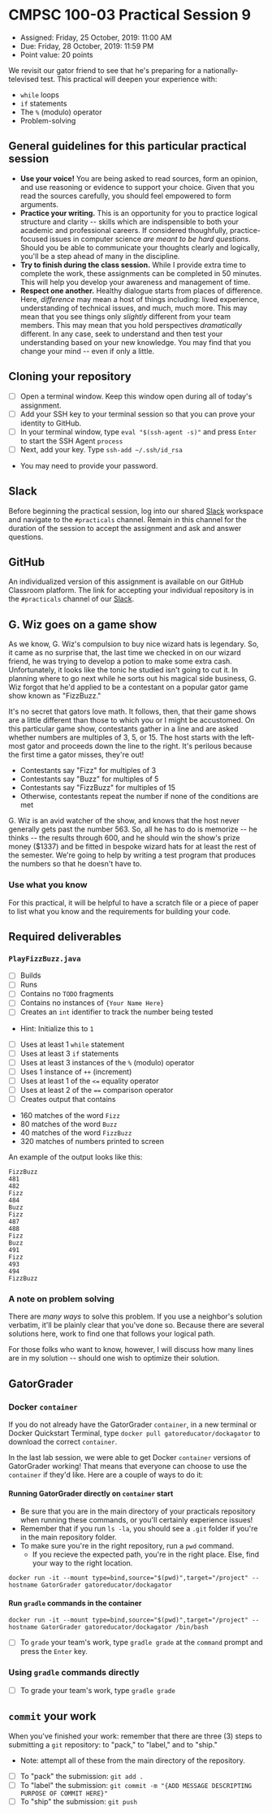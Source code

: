 # CMPSC 100-03 Practical Session 9

* Assigned: Friday, 25 October, 2019: 11:00 AM
* Due: Friday, 28 October, 2019: 11:59 PM
* Point value: 20 points

We revisit our gator friend to see that he's preparing for a nationally-televised test. This practical will deepen your experience with:
* `while` loops
* `if` statements
* The `%` (modulo) operator
* Problem-solving

## General guidelines for this particular practical session

* **Use your voice!** You are being asked to read sources, form an opinion, and use reasoning or evidence to support your choice. Given that you read the sources carefully, you should feel empowered to form arguments.
* **Practice your writing.** This is an opportunity for you to practice logical structure and clarity -- skills which are indispensible to both your academic and professional careers. If considered thoughfully, practice-focused issues in computer science _are meant to be hard questions_. Should you be able to communicate your thoughts clearly and logically, you'll be a step ahead of many in the discipline.
* **Try to finish during the class session.** While I provide extra time to complete the work, these assignments can be completed in 50 minutes. This will help you develop your awareness and management of time.
* **Respect one another.** Healthy dialogue starts from places of difference. Here, _difference_ may mean a host of things including: lived experience, understanding of technical issues, and much, much more. This may mean that you see things only _slightly_ different from  your team members. This may mean that you hold perspectives _dramatically_ different. In any case, seek to understand and then test your understanding based on your new knowledge. You may find that you change your mind -- even if only a little.

## Cloning your repository

- [ ] Open a terminal window. Keep this window open during all of today's assignment.
- [ ] Add your SSH key to your terminal session so that you can prove your identity to GitHub.
- [ ] In your terminal window, type `eval "$(ssh-agent -s)"` and press `Enter` to start the SSH Agent `process`
- [ ] Next, add your key. Type `ssh-add ~/.ssh/id_rsa`
* You may need to provide your password.

## Slack

Before beginning the practical session, log into our shared [Slack](https://cmpsc100Fall2019.slack.com) workspace and navigate to the `#practicals` channel. Remain in this channel for the duration of the session to accept the assignment and ask and answer questions.

## GitHub

An individualized version of this assignment is available on our GitHub Classroom platform. The link for accepting your individual repository is in the `#practicals` channel of our [Slack](#slack).

## G. Wiz goes on a game show

As we know, G. Wiz's compulsion to buy nice wizard hats is legendary. So, it came as no surprise that, the last time we checked in on our wizard friend, he was trying to develop a potion to make some extra cash. Unfortunately, it looks like the tonic he studied isn't going to cut it. In planning where to go next while he sorts out his magical side business, G. Wiz forgot that he'd applied to be a contestant on a popular gator game show known as "FizzBuzz."

It's no secret that gators love math. It follows, then, that their game shows are a little different than those to which you or I might be accustomed. On this particular game show, contestants gather in a line and are asked whether numbers are multiples of 3, 5, or 15. The host starts with the left-most gator and proceeds down the line to the right. It's perilous because the first time a gator misses, they're out!

* Contestants say "Fizz" for multiples of 3
* Contestants say "Buzz" for multiples of 5
* Contestants say "FizzBuzz" for multiples of 15
* Otherwise, contestants repeat the number if none of the conditions are met

G. Wiz is an avid watcher of the show, and knows that the host never generally gets past the number 563. So, all he has to do is memorize -- he thinks -- the results through 600, and he should win the show's prize money ($1337) and be fitted in bespoke wizard hats for at least the rest of the semester. We're going to help by writing a test program that produces the numbers so that he doesn't have to.

### Use what you know

For this practical, it will be helpful to have a scratch file or a piece of paper to list what you know and the requirements for building your code.

## Required deliverables

### `PlayFizzBuzz.java`

- [ ] Builds
- [ ] Runs
- [ ] Contains no `TODO` fragments
- [ ] Contains no instances of `{Your Name Here}`
- [ ] Creates an `int` identifier to track the number being tested
* Hint: Initialize this to `1`
- [ ] Uses at least 1 `while` statement
- [ ] Uses at least 3 `if` statements
- [ ] Uses at least 3 instances of the `%` (modulo) operator
- [ ] Uses 1 instance of `++` (increment)
- [ ] Uses at least 1 of the `<=` equality operator
- [ ] Uses at least 2 of the `==` comparison operator
- [ ] Creates output that contains 
* 160 matches of the word `Fizz`
* 80 matches of the word `Buzz`
* 40 matches of the word `FizzBuzz`
* 320 matches of numbers printed to screen

An example of the output looks like this:

```
FizzBuzz
481
482
Fizz
484
Buzz
Fizz
487
488
Fizz
Buzz
491
Fizz
493
494
FizzBuzz
```

### A note on problem solving

There are _many ways_ to solve this problem. If you use a neighbor's solution verbatim, it'll be plainly clear that you've done so. Because there are several solutions here, work to find one that follows your logical path.

For those folks who want to know, however, I will discuss how many lines are in my solution -- should one wish to optimize their solution.

## GatorGrader

### Docker `container`

If you do not already have the GatorGrader `container`, in a new terminal or Docker Quickstart Terminal, type `docker pull gatoreducator/dockagator` to download the correct `container`.

In the last lab session, we were able to get Docker `container` versions of GatorGrader working! That means that everyone can choose to use the `container` if they'd like. Here are a couple of ways to do it:

#### Running GatorGrader directly on `container` start

* Be sure that you are in the main directory of your practicals repository when running these commands, or you'll certainly experience issues!
* Remember that if you run `ls -la`, you should see a `.git` folder if you're in the main repository folder.
* To make sure you're in the right repository, run a `pwd` command.
    * If you recieve the expected path, you're in the right place. Else, find your way to the right location.

```
docker run -it --mount type=bind,source="$(pwd)",target="/project" --hostname GatorGrader gatoreducator/dockagator
```

#### Run `gradle` commands in the container

```
docker run -it --mount type=bind,source="$(pwd)",target="/project" --hostname GatorGrader gatoreducator/dockagator /bin/bash
```

- [ ] To `grade` your team's work, type `gradle grade` at the `command` prompt and press the `Enter` key.

### Using `gradle` commands directly

- [ ] To grade your team's work, type `gradle grade`

## `commit` your work

When you've finished your work: remember that there are three (3) steps to submitting a `git` repository: to "pack," to "label," and to "ship."

* Note: attempt all of these from the main directory of the repository.

- [ ] To "pack" the submission: `git add .`
- [ ] To "label" the submission: `git commit -m "{ADD MESSAGE DESCRIPTING PURPOSE OF COMMIT HERE}"`
- [ ] To "ship" the submission: `git push`
